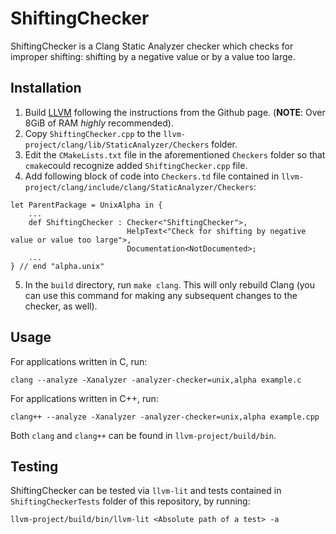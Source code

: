 # ShiftingChecker

ShiftingChecker is a Clang Static Analyzer checker which checks for improper shifting: shifting by a negative value or by a value too large.

## Installation

1. Build [LLVM](https://github.com/llvm/llvm-project) following the instructions from the Github page. (**NOTE**: Over 8GiB of RAM *highly* recommended).
2. Copy `ShiftingChecker.cpp` to the `llvm-project/clang/lib/StaticAnalyzer/Checkers` folder.
3. Edit the `CMakeLists.txt` file in the aforementioned `Checkers` folder so that `cmake`could recognize added `ShiftingChecker.cpp` file.
4. Add following block of code into `Checkers.td` file contained in `llvm-project/clang/include/clang/StaticAnalyzer/Checkers`: 
```
let ParentPackage = UnixAlpha in {
    ...
    def ShiftingChecker : Checker<"ShiftingChecker">,  
                          HelpText<"Check for shifting by negative value or value too large">,  
                          Documentation<NotDocumented>;  
    ...
} // end "alpha.unix" 
```
5. In the `build` directory, run `make clang`.  This will only rebuild Clang (you can use this command for making any subsequent changes to the checker, as well).

## Usage

For applications written in C, run:

```
clang --analyze -Xanalyzer -analyzer-checker=unix,alpha example.c
```
For applications written in C++, run:
```
clang++ --analyze -Xanalyzer -analyzer-checker=unix,alpha example.cpp
```
Both `clang` and `clang++` can be found in `llvm-project/build/bin`.

## Testing

ShiftingChecker can be tested via `llvm-lit` and tests contained in `ShiftingCheckerTests` folder of this repository, by running:

```
llvm-project/build/bin/llvm-lit <Absolute path of a test> -a
```
